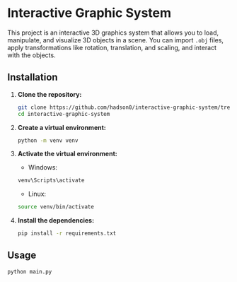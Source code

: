 # Interactive Graphic System

This project is an interactive 3D graphics system that allows you to load, manipulate, and visualize 3D objects in a scene. You can import `.obj` files, apply transformations like rotation, translation, and scaling, and interact with the objects.

## Installation

1. **Clone the repository:**

   ```bash
   git clone https://github.com/hadson0/interactive-graphic-system/tree/main
   cd interactive-graphic-system
   ```

2. **Create a virtual environment:**

    ```bash
    python -m venv venv
    ```
    
3. **Activate the virtual environment:**
   - Windows:

    ```bash
    venv\Scripts\activate
    ```

   - Linux:

    ```bash
    source venv/bin/activate
    ```

4. **Install the dependencies:**

    ```bash
    pip install -r requirements.txt
    ```

## Usage

    python main.py
